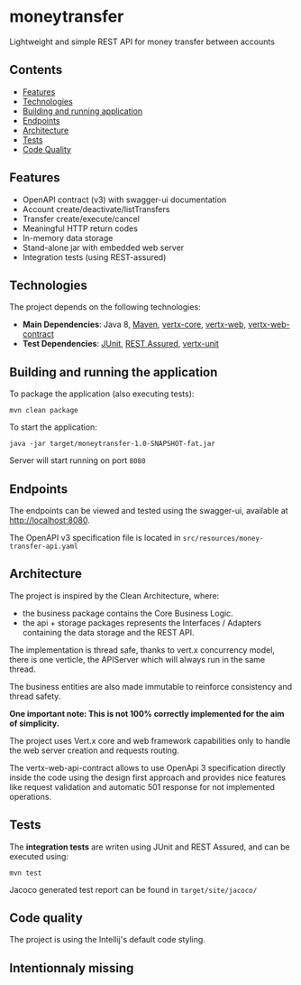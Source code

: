 # moneytransfer

Lightweight and simple REST API for money transfer between accounts

Contents
--------
- [Features](#features)
- [Technologies](#Technologies)
- [Building and running application](#building-and-running-application)
- [Endpoints](#endpoints)
- [Architecture](#Architecture)
- [Tests](#tests)
- [Code Quality](#code-quality)

Features
--------

- OpenAPI contract (v3) with swagger-ui documentation
- Account create/deactivate/listTransfers
- Transfer create/execute/cancel
- Meaningful HTTP return codes
- In-memory data storage
- Stand-alone jar with embedded web server
- Integration tests (using REST-assured)



Technologies
----------

The project depends on the following technologies:

- **Main Dependencies**: Java 8, [Maven](https://maven.apache.org), [vertx-core](https://vertx.io/docs/vertx-core/java), [vertx-web](https://github.com/vert-x3/vertx-web), [vertx-web-contract](https://vertx.io/docs/vertx-web-api-contract)
- **Test Dependencies**: [JUnit](https://junit.org/), [REST Assured](https://github.com/rest-assured/rest-assured), [vertx-unit](https://github.com/vert-x3/vertx-unit)

Building and running the application
--------------------------------

To package the application (also executing tests):

```
mvn clean package
```

To start the application:

```
java -jar target/moneytransfer-1.0-SNAPSHOT-fat.jar 
```

Server will start running on port `8080`

Endpoints
---------
The endpoints can be viewed and tested using the swagger-ui, available at [http://localhost:8080](http://localhost:8080/).

The OpenAPI v3 specification file is located in `src/resources/money-transfer-api.yaml`

Architecture
------------
The project is inspired by the Clean Architecture, where:
 - the business package contains the Core Business Logic.
 - the api + storage packages represents the Interfaces / Adapters containing the data storage and the REST API.

The implementation is thread safe, thanks to vert.x concurrency model, there is one verticle, the APIServer which will always run in the same thread.

The business entities are also made immutable to reinforce consistency and thread safety.

**One important note: This is not 100% correctly implemented for the aim of simplicity.**

The project uses Vert.x core and web framework capabilities only to handle the web server creation and requests routing.

The vertx-web-api-contract allows to use OpenApi 3 specification directly inside the code using the design first approach and provides nice features like request validation and automatic 501 response for not implemented operations.

          
Tests
-----

The **integration tests** are writen using JUnit and REST Assured, and can be executed using:

```
mvn test
```

Jacoco generated test report can be found in `target/site/jacoco/`

Code quality
----------

The project is using the Intellij's default code styling.

Intentionnaly missing
-------


